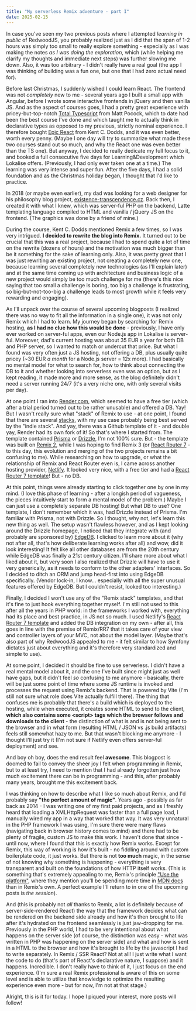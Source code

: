 ```yaml
---
title: "My serverless Remix adventure - part I"
date: 2025-02-15
---
```


In case you've seen my two previous posts where I attempted _learning in public_ of RedwoodJS, you probably realized just as I did that the span of 1-2 hours was simply too small to really explore something - especially as I was making the notes _as I was doing the exploration_, which (while helping me clarify my thoughts and immediate next steps) was further slowing me down. Also, it was too arbitrary - I didn't really have a real goal (the app I was thinking of building was a fun one, but one that I had zero actual need for).

Before last Christmas, I suddenly wished I could learn React. The frontend was not _completely_ new to me - several years ago I built a small app with Angular, before I wrote some interactive frontends in jQuery and then vanilla JS. And as the aspect of courses goes, I had a pretty great experience with pricey-but-top-notch [Total Typescript](https://www.totaltypescript.com/) from Matt Pocock, which to date had been the best course I've done and which taught me to actually think in declarative types as opposed to my previous, strictly nominal experience. I therefore bought [Epic React](https://www.epicreact.dev/) from Kent C. Dodds, and it was even better, worth every penny. (Maybe I one day will try to summarize what made these two courses stand out so much, and why the React one was even better than the TS one). But anyway, I decided to really dedicate my full focus to it, and booked a full consecutive five days for Learning&Development which Lokalise offers. (Previously, I had only ever taken one at a time.) The learning was very intense and super fun. After the five days, I had a solid foundation and as the Christmas holiday began, I thought that I'd like to practice.

In 2018 (or maybe even earlier), my dad was looking for a web designer for his philosophy blog project, [existence-transcendence.cz](https://existence-transcendence.cz). Back then, I created it with what I knew, which was server-ful PHP on the backend, Latte templating language compiled to HTML and vanilla / jQuery JS on the frontend. (The graphics was done by a friend of mine.)

During the course, Kent C. Dodds mentioned Remix a few times, so I was very intrigued. **I decided to rewrite the blog into Remix.** It turned out to be crucial that this was a real project, because I had to spend quite a lot of time on the rewrite (dozens of hours) and the motivation was much bigger than be it something for the sake of learning only. Also, it was pretty great that I was just rewriting an existing project, not creating a completely new one, because learning several completely new technologies (as I'll explain later) and at the same time coming up with architecture and business logic of a new project would simply be too much challenge for me (there's this nice saying that too small a challenge is boring, too big a challenge is frustrating, so big-but-not-too-big a challenge leads to most growth while it feels very rewarding and engaging).

As I'll unpack over the course of several upcoming blogposts (I realized there was no way to fit all the information in a single one), it was not only Remix which I had to learn. My journey began by searching for Remix hosting, **as I had no clue how this would be done** - previously, I have only ever worked on server-ful apps, even our Node.js app in Lokalise is server-ful. Moreover, dad's current hosting was about 35 EUR a year for both DB and PHP server, so I wanted to match or undercut that price. But what I found was very often just a JS hosting, not offering a DB, plus usually quite pricey (~30 EUR _a month_ for a Node.js server = 12x more). I had basically no mental model for what to search for, how to think about connecting the DB to it and whether looking into serverless even was an option, but as I kept reading, it made more and more sense, as the blog definitely didn't need a server running 24/7 (it's a very niche one, with only several visits per day).

At one point I ran into [Render.com](https://render.com/), which seemed to have a free tier (which after a trial period turned out to be rather unusable) and offered a DB. Yay! But I wasn't really sure what "stack" of Remix to use - at one point, I found that there are several [stacks](https://remix.run/docs/en/main/guides/templates#official-stacks), with my use case probably being best served by the "indie stack". And yay, there was a Github template of it - and double yay, Render had its own fork of it! So that's where I started from. The template contained [Prisma](https://www.prisma.io/) or [Drizzle](https://orm.drizzle.team/), I'm not 100% sure. But - the template was built on [Remix 2](https://remix.run/), while I was hoping to find Remix 3 (or [React Router 7](https://reactrouter.com/) - to this day, this evolution and merging of the two projects remains a bit confusing to me). While researching on how to upgrade, or what the relationship of Remix and React Router even is, I came across another hosting provider, [Netlify](https://www.netlify.com/). It looked very nice, with a free tier and had a [React Router 7 template](https://github.com/netlify/react-router-template)! But - no DB.

At this point, things were already starting to click together one by one in my mind. (I love this phase of learning - after a longish period of vagueness, the pieces intuitively start to form a mental model of the problem.) Maybe I can just use a completely separate DB hosting! But what DB to use? One template, I don't remember which it was, had Drizzle instead of Prisma. I'm familiar with Prisma, not with Drizzle. So I thought, why not, let's learn this new thing as well. The setup wasn't flawless however, and as I kept looking around the Drizzle homepage, I noticed that they integrate with (and probably are sponsored by) [EdgeDB](https://www.edgedb.com/). I clicked to learn more about it (why not after all, that's how deliberate learning works after all) and wow, did it look interesting! It felt like all other databases are from the 20th century while EdgeDB was finally a 21st century citizen. I'll share more about what I liked about it, but very soon I also realized that Drizzle will have to use it very generically, as it needs to conform to the other adapters' interfaces. So I decided to ditch an ORM and jump head-first into using EdgeDB specifically. (Vendor lock-in, I know... especially with all the super unusual features offered by EdgeDB. But I couldn't resist, looked too interesting.)

Finally, I decided I won't use any of the "Remix stack" templates, and that it's fine to just hook everything together myself. I'm still not used to this after all the years in PHP world: in the frameworks I worked with, everything had its place and best practice, in JS not so much. I used Netlify's [React Router 7 template](https://github.com/netlify/react-router-template) and added the DB integration on my own - after all, this goes in line with the premise of Remix/RR7 that it takes care of your view and controller layers of your MVC, not about the model layer. (Maybe that's also part of why RedwoodJS appealed to me - it felt similar to how Symfony dictates just about everything and it's therefore very standardized and simple to use).

At some point, I decided it should be fine to use serverless. I didn't have a real mental model about it, and the one I've built since might just as well have gaps, but it didn't feel _so_ confusing to me anymore - basically, there will be just some point of time where some JS runtime is invoked and processes the request using Remix's backend. That is powered by Vite (I'm still not sure what role does Vite actually fulfill there). The thing that confuses me is probably that there's a build which is deployed to the hosting, while when executed, it creates some HTML to send to the client, **which also contains some \<script\> tags which the browser follows and downloads to the client** - the distinction of what is and is not being sent to the browser and in what form (resulting HTML / JSON vs .js build artifacts) feels still somewhat hazy to me. But that wasn't blocking me anymore - I thought I'll just try it (I'm not sure if Netlify even offers server-ful deployment) and see.

And boy oh boy, does the end result feel **awesome**. This blogpost is doomed to fail to convey the sheer joy I felt when programming in Remix, but to at least try, I need to mention that I had already forgotten just how much excitement there can be in programming - and this, after probably many years, brought me this excitement back.

I was thinking on how to describe what I like so much about Remix, and I'd probably say **"the perfect amount of magic"**. Years ago - possibly as far back as 2014 - I was writing one of my first paid projects, and as I freshly heard that loading a XMLHttpRequest was faster than a full page load, I manually wired my app in a way that worked that way. It was very unnatural in the PHP framework I was using, I'm sure there were many flaws (navigating back in browser history comes to mind) and there had to be plenty of fragile, custom JS to make this work. I haven't done that since - until now, where I found that this is exactly how Remix works. Except for Remix, this way of working is how it's built - no fiddling around with custom boilerplate code, it just works. But there is not **too much** magic, in the sense of not knowing why something is happening - everything is very transparent and built on the foundations of how HTTP itself works. (This is something that's extremely appealing to me, Remix's principle ["Use the platform"](https://kentcdodds.com/blog/why-i-love-remix), where they mention you'll be spending more time in [MDN docs](https://developer.mozilla.org/en-US/) than in Remix's own. A perfect example I'll return to in one of the upcoming posts is _the session_).

And (this is probably not _all_ thanks to Remix, a lot is definitely because of server-side-rendered React) the way that the framework decides what can be rendered on the backend side already and how it's then brought to life after it's hydrated on the frontend seamlessly is just jaw-dropping for me. Previously in the PHP world, I had to be very intentional about what happens on the server side (of course, the distinction was easy - what was written in PHP was happening on the server side) and what and how is sent in a HTML to the browser and how it's brought to life by the javascript I had to write separately. In Remix / SSR React? Not at all! I just write what I want the code to do (that's part of React's declarative nature, I suppose) and it happens. Incredible. I don't really have to think of it, I just focus on the end experience. (I'm sure a real Remix professional is aware of this on some level and is able to utilize that knowledge to optimize the resulting experience even more - but for now, I'm not at that stage.)

Alright, this is it for today. I hope I piqued your interest, more posts will follow!
